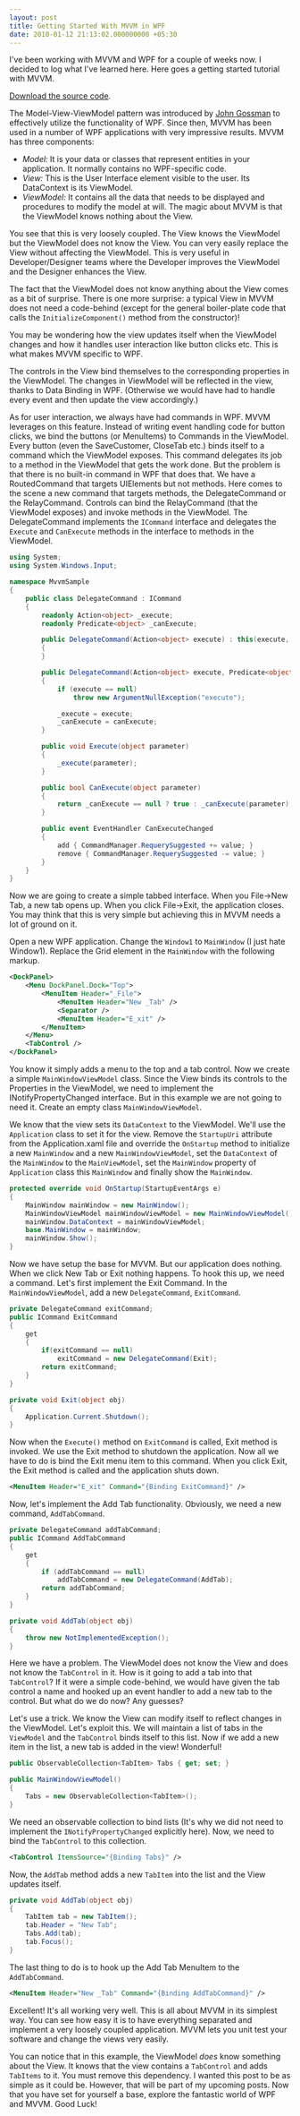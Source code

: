 ```yaml
---
layout: post
title: Getting Started With MVVM in WPF
date: 2010-01-12 21:13:02.000000000 +05:30
---
```

I've been working with MVVM and WPF for a couple of weeks now. I decided to log what I've learned here. Here goes a getting started tutorial with MVVM.

[Download the source code](http://dl.dropbox.com/u/8855362/blog/uploads/MvvmStarter.zip).

The Model-View-ViewModel pattern was introduced by [John Gossman](http://blogs.msdn.com/johngossman/archive/2005/10/08/478683.aspx) to effectively utilize the functionality of WPF. Since then, MVVM has been used in a number of WPF applications with very impressive results. MVVM has three components:

* *Model:* It is your data or classes that represent entities in your application. It normally contains no WPF-specific code.
* *View:* This is the User Interface element visible to the user. Its DataContext is its ViewModel.
* *ViewModel:* It contains all the data that needs to be displayed and procedures to modify the model at will. The magic about MVVM is that the ViewModel knows nothing about the View.

You see that this is very loosely coupled. The View knows the ViewModel but the ViewModel does not know the View. You can very easily replace the View without affecting the ViewModel. This is very useful in Developer/Designer teams where the Developer improves the ViewModel and the Designer enhances the View.

The fact that the ViewModel does not know anything about the View comes as a bit of surprise. There is one more surprise: a typical View in MVVM does not need a code-behind (except for the general boiler-plate code that calls the `InitializeComponent()` method from the constructor)!

You may be wondering how the view updates itself when the ViewModel changes and how it handles user interaction like button clicks etc. This is what makes MVVM specific to WPF.

The controls in the View bind themselves to the corresponding properties in the ViewModel. The changes in ViewModel will be reflected in the view, thanks to Data Binding in WPF. (Otherwise we would have had to handle every event and then update the view accordingly.)

As for user interaction, we always have had commands in WPF. MVVM leverages on this feature. Instead of writing event handling code for button clicks, we bind the buttons (or MenuItems) to Commands in the ViewModel. Every button (even the SaveCustomer, CloseTab etc.) binds itself to a command which the ViewModel exposes. This command delegates its job to a method in the ViewModel that gets the work done. But the problem is that there is no built-in command in WPF that does that. We have a RoutedCommand that targets UIElements but not methods. Here comes to the scene a new command that targets methods, the DelegateCommand or the RelayCommand. Controls can bind the RelayCommand (that the ViewModel exposes) and invoke methods in the ViewModel.
The DelegateCommand implements the `ICommand` interface and delegates the `Execute` and `CanExecute` methods in the interface to methods in the ViewModel.

```csharp
using System;
using System.Windows.Input;

namespace MvvmSample
{
    public class DelegateCommand : ICommand
    {
        readonly Action<object> _execute;
        readonly Predicate<object> _canExecute;

        public DelegateCommand(Action<object> execute) : this(execute, null)
        {
        }

        public DelegateCommand(Action<object> execute, Predicate<object> canExecute)
        {
            if (execute == null)
                throw new ArgumentNullException("execute");

            _execute = execute;
            _canExecute = canExecute;
        }

        public void Execute(object parameter)
        {
            _execute(parameter);
        }

        public bool CanExecute(object parameter)
        {
            return _canExecute == null ? true : _canExecute(parameter);
        }

        public event EventHandler CanExecuteChanged
        {
            add { CommandManager.RequerySuggested += value; }
            remove { CommandManager.RequerySuggested -= value; }
        }
    }
}
```

Now we are going to create a simple tabbed interface. When you File->New Tab, a new tab opens up. When you click File->Exit, the application closes. You may think that this is very simple but achieving this in MVVM needs a lot of ground on it.

Open a new WPF application. Change the `Window1` to `MainWindow` (I just hate Window1). Replace the Grid element in the `MainWindow` with the following markup.

```xml
<DockPanel>
    <Menu DockPanel.Dock="Top">
        <MenuItem Header="_File">
            <MenuItem Header="New _Tab" />
            <Separator />
            <MenuItem Header="E_xit" />
        </MenuItem>
    </Menu>
    <TabControl />
</DockPanel>
```

You know it simply adds a menu to the top and a tab control. Now we create a simple `MainWindowViewModel` class. Since the View binds its controls to the Properties in the ViewModel, we need to implement the INotifyPropertyChanged interface. But in this example we are not going to need it. Create an empty class `MainWindowViewModel`.

We know that the view sets its `DataContext` to the ViewModel. We'll use the `Application` class to set it for the view. Remove the `StartupUri` attribute from the Application.xaml file and override the `OnStartup` method to initialize a new `MainWindow` and a new `MainWindowViewModel`, set the `DataContext` of the `MainWindow` to the `MainViewModel`, set the `MainWindow` property of `Application` class this `MainWindow` and finally show the `MainWindow`.

```csharp
protected override void OnStartup(StartupEventArgs e)
{
    MainWindow mainWindow = new MainWindow();
    MainWindowViewModel mainWindowViewModel = new MainWindowViewModel();
    mainWindow.DataContext = mainWindowViewModel;
    base.MainWindow = mainWindow;
    mainWindow.Show();
}
```

Now we have setup the base for MVVM. But our application does nothing. When we click New Tab or Exit nothing happens. To hook this up, we need a command. Let's first implement the Exit Command. In the `MainWindowViewModel`, add a new `DelegateCommand`, `ExitCommand`.

```csharp
private DelegateCommand exitCommand;
public ICommand ExitCommand
{
    get
    {
        if(exitCommand == null)
            exitCommand = new DelegateCommand(Exit);
        return exitCommand;
    }
}

private void Exit(object obj) 
{
    Application.Current.Shutdown();
}
```

Now when the `Execute()` method on `ExitCommand` is called, Exit method is invoked. We use the Exit method to shutdown the application. Now all we have to do is bind the Exit menu item to this command. When you click Exit, the Exit method is called and the application shuts down.

```xml
<MenuItem Header="E_xit" Command="{Binding ExitCommand}" />
```

Now, let's implement the Add Tab functionality. Obviously, we need a new command, `AddTabCommand`.

```csharp
private DelegateCommand addTabCommand;
public ICommand AddTabCommand
{
    get
    {
        if (addTabCommand == null)
            addTabCommand = new DelegateCommand(AddTab);
        return addTabCommand;
    }
}

private void AddTab(object obj)
{
    throw new NotImplementedException();
}
```

Here we have a problem. The ViewModel does not know the View and does not know the `TabControl` in it. How is it going to add a tab into that `TabControl`? If it were a simple code-behind, we would have given the tab control a name and hooked up an event handler to add a new tab to the control. But what do we do now? Any guesses?

Let's use a trick. We know the View can modify itself to reflect changes in the ViewModel. Let's exploit this. We will maintain a list of tabs in the `ViewModel` and the `TabControl` binds itself to this list. Now if we add a new item in the list, a new tab is added in the view! Wonderful!

```csharp
public ObservableCollection<TabItem> Tabs { get; set; }

public MainWindowViewModel()
{
    Tabs = new ObservableCollection<TabItem>();
}
```

We need an observable collection to bind lists (It's why we did not need to implement the `INotifyPropertyChanged` explicitly here). Now, we need to bind the `TabControl` to this collection.

```xml
<TabControl ItemsSource="{Binding Tabs}" />
```

Now, the `AddTab` method adds a new `TabItem` into the list and the View updates itself.

```csharp
private void AddTab(object obj)
{
    TabItem tab = new TabItem();
    tab.Header = "New Tab";
    Tabs.Add(tab);
    tab.Focus();
}
```

The last thing to do is to hook up the Add Tab MenuItem to the `AddTabCommand`.

```xml
<MenuItem Header="New _Tab" Command="{Binding AddTabCommand}" />
```

Excellent! It's all working very well. This is all about MVVM in its simplest way. You can see how easy it is to have everything separated and implement a very loosely coupled application. MVVM lets you unit test your software and change the views very easily.

You can notice that in this example, the ViewModel *does* know something about the View. It knows that the view contains a `TabControl` and adds `TabItems` to it. You must remove this dependency. I wanted this post to be as simple as it could be. However, that will be part of my upcoming posts. Now that you have set for yourself a base, explore the fantastic world of WPF and MVVM. Good Luck!
